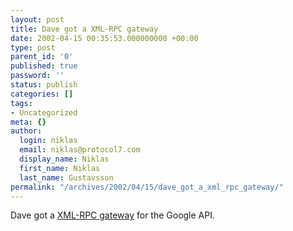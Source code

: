 ```yaml
---
layout: post
title: Dave got a XML-RPC gateway
date: 2002-04-15 00:35:53.000000000 +00:00
type: post
parent_id: '0'
published: true
password: ''
status: publish
categories: []
tags:
- Uncategorized
meta: {}
author:
  login: niklas
  email: niklas@protocol7.com
  display_name: Niklas
  first_name: Niklas
  last_name: Gustavsson
permalink: "/archives/2002/04/15/dave_got_a_xml_rpc_gateway/"
---
```

Dave got a [XML-RPC gateway](http://www.xmlrpc.com/googleGateway) for the Google API.

